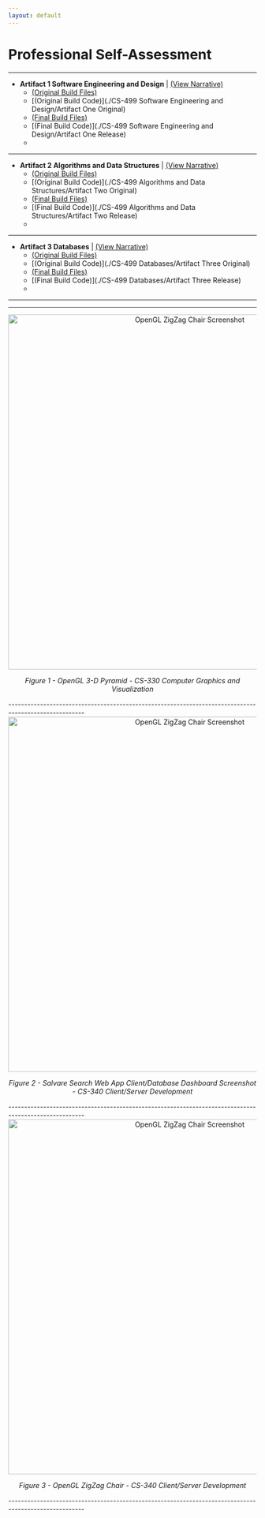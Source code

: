 ```yaml
---
layout: default
---
```


# **Professional Self-Assessment** #
 
----------------------------------------------------------------------------------------------------------------------------------------------------------------------------------------------
- **Artifact 1 Software Engineering and Design** \| [(View Narrative)](https://github.com/DCodeMorris/ePortfolio/blob/main/Narratives/20231120_Narrative_Software_Engineering_and_Design.pdf)
  - [(Original Build Files)](https://github.com/DCodeMorris/ePortfolio/tree/main/CS-499%20Software%20Engineering%20and%20Design/Artifact%20One%20Original)
  - [(Original Build Code)](./CS-499 Software Engineering and Design/Artifact One Original)
  - [(Final Build Files)](https://github.com/DCodeMorris/ePortfolio/tree/main/CS-499%20Software%20Engineering%20and%20Design/Artifact%20One%20Release)
  - [(Final Build Code)](./CS-499 Software Engineering and Design/Artifact One Release)
  - 
----------------------------------------------------------------------------------------------------------------------------------------------------------------------------------------------
- **Artifact 2 Algorithms and Data Structures** \| [(View Narrative)](https://github.com/DCodeMorris/ePortfolio/blob/main/Narratives/20231120_Narrative_Algorithms_and_Data_Structures.pdf)
  - [(Original Build Files)](https://github.com/DCodeMorris/ePortfolio/tree/main/CS-499%20Algorithms%20and%20Data%20Structures/Artifact%20Two%20Original)
  - [(Original Build Code)](./CS-499 Algorithms and Data Structures/Artifact Two Original)
  - [(Final Build Files)](https://github.com/DCodeMorris/ePortfolio/tree/main/CS-499%20Algorithms%20and%20Data%20Structures/Artifact%20Two%20Release)
  - [(Final Build Code)](./CS-499 Algorithms and Data Structures/Artifact Two Release)
  - 
----------------------------------------------------------------------------------------------------------------------------------------------------------------------------------------------
- **Artifact 3 Databases** \| [(View Narrative)](https://github.com/DCodeMorris/ePortfolio/blob/main/Narratives/20231120_Narrative_Databases_Morris.pdf)
  - [(Original Build Files)](https://github.com/DCodeMorris/ePortfolio/tree/main/CS-499%20Databases/Artifact%20Three%20Original)
  - [(Original Build Code)](./CS-499 Databases/Artifact Three Original)
  - [(Final Build Files)](https://github.com/DCodeMorris/ePortfolio/tree/main/CS-499%20Databases/Artifact%20Three%20Release)
  - [(Final Build Code)](./CS-499 Databases/Artifact Three Release)
  - 
----------------------------------------------------------------------------------------------------------------------------------------------------------------------------------------------

------------------------------------------------------------------------------------------------------
<div style="text-align: center;">
    <a href="https://github.com/arsari/OpenGL-ZigZag" target="_blank">
		<img src="assets/img/CS330-Screenshot.png" width="720px" title="OpenGL ZigZag Chair Screenshot" />
	</a>
    <p><em>Figure 1 - OpenGL 3-D Pyramid - CS-330 Computer Graphics and Visualization</em></p>
</div>
------------------------------------------------------------------------------------------------------
<div style="text-align: center;">
    <a href="https://github.com/arsari/OpenGL-ZigZag" target="_blank">
		<img src="assets/img/CS330-Screenshot.png" width="720px" title="OpenGL ZigZag Chair Screenshot" />
	</a>
    <p><em>Figure 2 - Salvare Search Web App Client/Database Dashboard Screenshot - CS-340 Client/Server Development</em></p>
</div>
------------------------------------------------------------------------------------------------------
<div style="text-align: center;">
    <a href="https://github.com/arsari/OpenGL-ZigZag" target="_blank">
		<img src="assets/img/CS330-Screenshot.png" width="720px" title="OpenGL ZigZag Chair Screenshot" />
	</a>
    <p><em>Figure 3 - OpenGL ZigZag Chair - CS-340 Client/Server Development</em></p>
</div>
------------------------------------------------------------------------------------------------------
